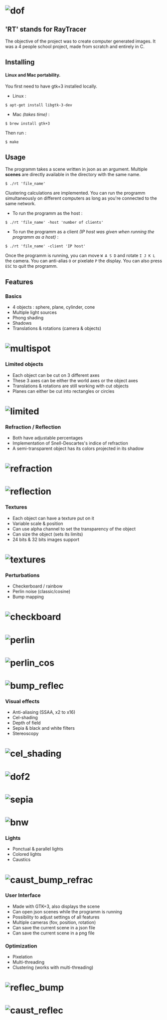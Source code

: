 # ![dof](screenshots/depth_of_field.jpg)
## 'RT' stands for RayTracer
The objective of the project was to create computer generated images. It was a 4 people school project, made from scratch and entirely in C.

## Installing
#### Linux and Mac portability.<br>
You first need to have gtk+3 installed locally.<br>
- Linux :
```
$ apt-get install libgtk-3-dev
```
- Mac _(takes time)_ :
```
$ brew install gtk+3
```
Then run :
```
$ make
```

## Usage
The programm takes a scene written in json as an argument. Multiple **scenes** are directly available in the directory with the same name.
```
$ ./rt 'file_name'
```
Clustering calculations are implemented. You can run the programm simultaneously on different computers as long as you're connected to the same network.<br>
- To run the programm as the host :
```
$ ./rt 'file_name' -host 'number of clients'
```
- To run the programm as a client _(IP host was given when running the programm as a host)_ :
```
$ ./rt 'file_name' -client 'IP host'
```
Once the programm is running, you can move `W A S D` and rotate `I J K L` the camera. You can anti-alias `O` or pixelate `P` the display. You can also press `ESC` to quit the programm.

## Features
### Basics
- 4 objects : sphere, plane, cylinder, cone
- Multiple light sources
- Phong shading
- Shadows
- Translations & rotations (camera & objects)
# ![multispot](screenshots/multispot.png)

### Limited objects
- Each object can be cut on 3 different axes
- These 3 axes can be either the world axes or the object axes
- Translations & rotations are still working with cut objects
- Planes can either be cut into rectangles or circles
# ![limited](screenshots/limited.png)

### Refraction / Reflection
- Both have adjustable percentages
- Implementation of Snell-Descartes's indice of refraction
- A semi-transparent object has its colors projected in its shadow
# ![refraction](screenshots/refraction.png)
# ![reflection](screenshots/reflection.png)

### Textures
- Each object can have a texture put on it
- Variable scale & position
- Can use alpha channel to set the transparency of the object
- Can size the object (sets its limits)
- 24 bits & 32 bits images support
# ![textures](screenshots/textures.png)

### Perturbations
- Checkerboard / rainbow
- Perlin noise (classic/cosine)
- Bump mapping
# ![checkboard](screenshots/checkboard.png)
# ![perlin](screenshots/perlin.png)
# ![perlin_cos](screenshots/perlin_cosine.png)
# ![bump_reflec](screenshots/bump_reflexion.png)

### Visual effects
- Anti-aliasing (SSAA, x2 to x16)
- Cel-shading
- Depth of field
- Sepia & black and white filters
- Stereoscopy
# ![cel_shading](screenshots/cel_shading.png)
# ![dof2](screenshots/dof2.png)
# ![sepia](screenshots/sepia.jpg)
# ![bnw](screenshots/bnw.jpg)

### Lights
- Ponctual & parallel lights
- Colored lights
- Caustics
# ![caust_bump_refrac](screenshots/caustics_refraction_bump.png)

### User Interface
- Made with GTK+3, also displays the scene
- Can open json scenes while the programm is running
- Possibility to adjust settings of all features
- Multiple cameras (fov, position, rotation)
- Can save the current scene in a json file
- Can save the current scene in a png file

### Optimization
- Pixelation
- Multi-threading
- Clustering (works with multi-threading)

# ![reflec_bump](screenshots/reflexion_bump.png)
# ![caust_reflec](screenshots/caustic_reflexion.png)
